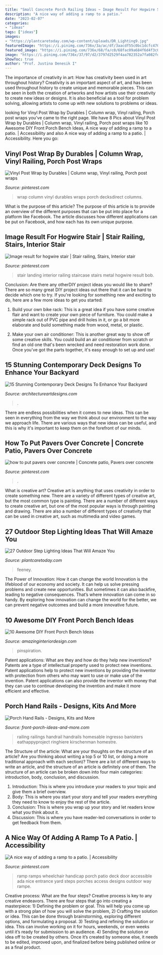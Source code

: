 ```yaml
---
title: "Small Concrete Porch Railing Ideas ~ Image Result For Hogwire Stair"
description: "A nice way of adding a ramp to a patio."
date: "2023-02-07"
categories:
- "ideas"
tags: ["ideas"]
images:
- "https://plantcaretoday.com/wp-content/uploads/DR_Lighting9.jpg"
featuredImage: "https://i.pinimg.com/736x/3a/ac/df/3aacdf55c0bc1dcfc47040e4896d50f2.jpg"
featured_image: "https://i.pinimg.com/736x/68/fa/c0/68fac09a684f6d4f3c06a79b3fec7873--column-wrap-columns.jpg"
image: "https://i.pinimg.com/736x/37/97/d2/3797d2529f4aa782352a7fa082fde250.jpg"
ShowToc: true
author: "Prof. Justina Denesik I"
---
```



The importance of creativity in art: How has creativity been used in art throughout history?
Creativity is an important aspect of art, and has been used throughout history to create unique and memorable pieces. This can be seen in both the creation of artworks and how artists use their creativity to create new ideas or designs. It is also beneficial as a tool for problem solving, allowing artists to come up with new solutions to problems or ideas.

	

		
looking for Vinyl Post Wrap by Durables | Column wrap, Vinyl railing, Porch post wraps you've came to the right page. We have 8 Pics about Vinyl Post Wrap by Durables | Column wrap, Vinyl railing, Porch post wraps like 10 Awesome DIY Front Porch Bench Ideas, A nice way of adding a ramp to a patio. | Accessibility and also A nice way of adding a ramp to a patio. | Accessibility. Here you go:
		
    
## Vinyl Post Wrap By Durables | Column Wrap, Vinyl Railing, Porch Post Wraps

<img loading=lazy src="https://i.pinimg.com/736x/68/fa/c0/68fac09a684f6d4f3c06a79b3fec7873--column-wrap-columns.jpg" onerror="this.onerror=null;this.src='https://tse3.mm.bing.net/th?id=OIP.LQncEuLstcAR5nmKgM3HegHaHa&amp;pid=15.1';" alt="Vinyl Post Wrap by Durables | Column wrap, Vinyl railing, Porch post wraps">

_Source: pinterest.com_

>wrap column vinyl durables wraps porch decksdirect columns. 

	

What is the purpose of this article?
The purpose of this article is to provide an overview of the different purposes that can be put into place for a platform like Facebook. The article discusses how different applications can be put on Facebook, and how each has its own unique purpose.

    
## Image Result For Hogwire Stair | Stair Railing, Stairs, Interior Stair

<img loading=lazy src="https://i.pinimg.com/736x/3a/ac/df/3aacdf55c0bc1dcfc47040e4896d50f2.jpg" onerror="this.onerror=null;this.src='https://tse2.mm.bing.net/th?id=OIP.Gwq_u5E7GSl9AhdL5LljHQHaJ3&amp;pid=15.1';" alt="Image result for hogwire stair | Stair railing, Stairs, Interior stair">

_Source: pinterest.com_

>stair landing interior railing staircase stairs metal hogwire result bob. 

	

Conclusion: Are there any otherDIY project ideas you would like to share?
There are so many great DIY project ideas out there that it can be hard to decide which one to try. If you're looking for something new and exciting to do, here are a few more ideas to get you started: 
1. Build your own bike rack: This is a great idea if you have some creative flair and want to create your own piece of furniture. You could make a simple rack out of PVC pipe and drill holes in it, or go a bit more elaborate and build something made from wood, metal, or plastic. 

2. Make your own air conditioner: This is another great way to show off some creative skills. You could build an air conditioner from scratch or find an old one that's been wrecked and need restoration work done. Once you've got the parts together, it's easy enough to set up and use!

    
## 15 Stunning Contemporary Deck Designs To Enhance Your Backyard

<img loading=lazy src="https://www.architectureartdesigns.com/wp-content/uploads/2015/02/15-Stunning-Contemporary-Deck-Designs-To-Enhance-Your-Backyard-10.jpg" onerror="this.onerror=null;this.src='https://tse3.mm.bing.net/th?id=OIP.Tp1VMaEV649Y7_XsTg0luwHaF0&amp;pid=15.1';" alt="15 Stunning Contemporary Deck Designs To Enhance Your Backyard">

_Source: architectureartdesigns.com_

>. 

	

There are endless possibilities when it comes to new ideas. This can be seen in everything from the way we think about our environment to the way we approach life. There are various ways that new ideas can be useful, and this is why it's important to keep them on the forefront of our minds.

    
## How To Put Pavers Over Concrete | Concrete Patio, Pavers Over Concrete

<img loading=lazy src="https://i.pinimg.com/736x/f7/ee/53/f7ee5316bb1e3623f9a74bde04aba617.jpg" onerror="this.onerror=null;this.src='https://tse2.mm.bing.net/th?id=OIP.mKCsQLiDOyIkQVUPwu-1YwHaLG&amp;pid=15.1';" alt="how to put pavers over concrete | Concrete patio, Pavers over concrete">

_Source: pinterest.com_

>. 

	

What is creative art?
Creative art is anything that uses creativity in order to create something new. There are a variety of different types of creative art, but the most common type is painting. There are a number of different ways to create creative art, but one of the most popular ways is through painting and drawing. There are also a number of different types of creativity that can be used in creative art, such as multimedia and video games.

    
## 27 Outdoor Step Lighting Ideas That Will Amaze You

<img loading=lazy src="https://plantcaretoday.com/wp-content/uploads/DR_Lighting9.jpg" onerror="this.onerror=null;this.src='https://tse2.mm.bing.net/th?id=OIP.OEn1LGOyygR6NOiJ7J3vdwHaJ4&amp;pid=15.1';" alt="27 Outdoor Step Lighting Ideas That Will Amaze You">

_Source: plantcaretoday.com_

>feeney. 

	

The Power of Innovation: How it can change the world
Innovation is the lifeblood of our economy and society. It can help us solve pressing problems and create new opportunities. But sometimes it can also backfire, leading to negative consequences. That’s where innovation can come in so handy. By exploring how innovation can change the world for the better, we can prevent negative outcomes and build a more innovative future.

    
## 10 Awesome DIY Front Porch Bench Ideas

<img loading=lazy src="https://www.amazinginteriordesign.com/wp-content/uploads/2017/08/10-Awesome-DIY-Front-Porch-Bench-Ideas-5.jpg" onerror="this.onerror=null;this.src='https://tse1.mm.bing.net/th?id=OIP.ytITM9_PE5c9lBDSrs1kwwHaOo&amp;pid=15.1';" alt="10 Awesome DIY Front Porch Bench Ideas">

_Source: amazinginteriordesign.com_

>pinspiration. 

	

Patent applications: What are they and how do they help new inventions?
Patents are a type of intellectual property used to protect new inventions. Patent applications help to protect new inventions by providing the inventor with protection from others who may want to use or make use of the invention. Patent applications can also provide the inventor with money that they can use to continue developing the invention and make it more efficient and effective.

    
## Porch Hand Rails - Designs, Kits And More

<img loading=lazy src="https://www.front-porch-ideas-and-more.com/image-files/metal-stair-rail-4step.jpg" onerror="this.onerror=null;this.src='https://tse4.mm.bing.net/th?id=OIP.WxlnocGXpZqmxZZWkwdDYQHaJ4&amp;pid=15.1';" alt="Porch Hand Rails - Designs, Kits and More">

_Source: front-porch-ideas-and-more.com_

>railing railings handrail handrails homesable ingresso banisters eathappyproject ringhiere kirschenman homestre. 

	

The Structure of the article: What are your thoughts on the structure of an article? Are you thinking about writing a top 5 or 10 list, or doing a more traditional approach with each section)?
There are a lot of different ways to write an article, and the structure of an article is definitely one of them. The structure of an article can be broken down into four main categories: introduction, body, conclusion, and discussion. 
1) Introduction: This is where you introduce your readers to your topic and give them a brief overview. 
2) Body: This is where you start your story and tell your readers everything they need to know to enjoy the rest of the article.
3) Conclusion: This is where you wrap up your story and let readers know what you think about it. 
4) Discussion: This is where you have reader-led conversations in order to get feedback from them.

    
## A Nice Way Of Adding A Ramp To A Patio. | Accessibility

<img loading=lazy src="https://i.pinimg.com/736x/37/97/d2/3797d2529f4aa782352a7fa082fde250.jpg" onerror="this.onerror=null;this.src='https://tse1.mm.bing.net/th?id=OIP.aubY4bRbdXtiH-obTU1ExAHaJ6&amp;pid=15.1';" alt="A nice way of adding a ramp to a patio. | Accessibility">

_Source: pinterest.com_

>ramp ramps wheelchair handicap porch patio deck door accessible ada nice entrance yard steps porches access designs outdoor way rampe. 

	

Creative process: What are the four steps?
Creative process is key to any creative endeavors. There are four steps that go into creating a masterpiece: 1) Defining the problem or goal. This will help you come up with a strong plan of how you will solve the problem, 2) Crafting the solution or idea. This can be done through brainstorming, exploring different options, and formulating a proposal. 3) Testing and refining the solution or idea. This can involve working on it for hours, weekends, or even weeks until it’s ready for submission to an audience. 4) Sending the solution or idea off to be created by others. Once it’s created by someone else, it needs to be edited, improved upon, and finalized before being published online or as a final product.

